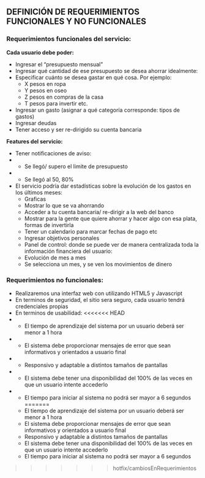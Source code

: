
## DEFINICIÓN DE REQUERIMIENTOS FUNCIONALES Y NO FUNCIONALES

### Requerimientos funcionales del servicio:

**Cada usuario debe poder:**
 
- Ingresar el “presupuesto mensual” 
- Ingresar qué cantidad de ese presupuesto se desea ahorrar idealmente:
- Especificar cuánto se desea gastar en qué cosa. Por ejemplo:
  - X pesos en ropa
  - Y pesos en oseo
  - Z pesos en compras de la casa
  - T pesos para invertir etc.
- Ingresar un gasto (asignar a qué categoría corresponde: tipos de gastos)
- Ingresar deudas
- Tener acceso y ser re-dirigido su cuenta bancaria
		


**Features del servicio:**

- Tener notificaciones de aviso:
- - Se llegó/ supero el limite de presupuesto
- - Se llegó al 50, 80%
- El servicio podría dar estadísticas sobre la evolución de los gastos en los últimos meses:
  - Graficas 
  - Mostrar lo que se va ahorrando
  - Acceder a tu cuenta bancaria/ re-dirigir a la web del banco
  - Mostrar para la gente que quiere ahorrar y hacer algo con esa plata, formas de invertirla
  - Tener un calendario para marcar fechas de pago etc
  - Ingresar objetivos personales
  - Panel de control: donde se puede ver de manera centralizada toda la información financiera del usuario:
  - Evolución de mes a mes
  - Se selecciona un mes, y se ven los movimientos de dinero





### Requerimientos no funcionales:

- Realizaremos una interfaz web con utilizando HTML5 y Javascript
- En terminos de seguridad, el sitio sera seguro, cada usuario tendrá credenciales propias 
- En terminos de usabilidad:
<<<<<<< HEAD
- - El tiempo de aprendizaje del sistema por un usuario deberá ser menor a 1 hora
- - El sistema debe proporcionar mensajes de error que sean informativos y orientados a usuario final
- - Responsivo y adaptable a distintos tamaños de pantallas
- - El sistema debe tener una disponibilidad del 100% de las veces en que un usuario intente accederlo
- - El tiempo para iniciar al sistema no podrá ser mayor a 6 segundos
=======
  - El tiempo de aprendizaje del sistema por un usuario deberá ser menor a 1 hora
  - El sistema debe proporcionar mensajes de error que sean informativos y orientados a usuario final
  - Responsivo y adaptable a distintos tamaños de pantallas
  - El sistema debe tener una disponibilidad del 100% de las veces en que un usuario intente accederlo
  - El tiempo para iniciar al sistema no podrá ser mayor a 6 segundos
>>>>>>> hotfix/cambiosEnRequerimientos
